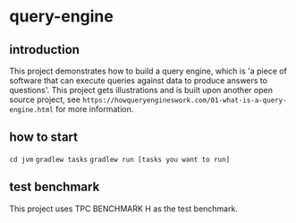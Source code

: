 # query-engine

## introduction
This project demonstrates how to build a query engine, which is 'a piece of software that can execute queries against data to produce answers to questions'.
This project gets illustrations and is built upon another open source project, see `https://howqueryengineswork.com/01-what-is-a-query-engine.html` for more information.

## how to start
`cd jvm`
`gradlew tasks`
`gradlew run [tasks you want to run]`

## test benchmark
This project uses TPC BENCHMARK H as the test benchmark.

